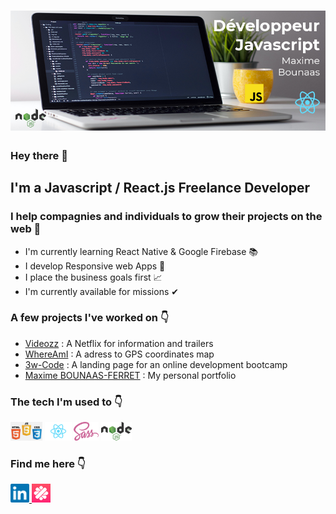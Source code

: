 # [![Maxime Bounaas Header](https://github.com/MaximeBF2000/MaximeBF2000/blob/master/github_banner.png)](https://maxime-bounaas.netlify.app/)

### Hey there 👋

## I'm a Javascript / React.js Freelance Developer
### I help compagnies and individuals to grow their projects on the web 🚀

- I'm currently learning React Native & Google Firebase 📚
- I develop Responsive web Apps 📱
- I place the business goals first 📈  
- I'm currently available for missions ✔

### A few projects I've worked on 👇
- [Videozz](https://videozz.netlify.app/) : A Netflix for information and trailers
- [WhereAmI](https://where-i-am.netlify.app/) : A adress to GPS coordinates map
- [3w-Code](https://3w-code.netlify.app/) : A landing page for an online development bootcamp
- [Maxime BOUNAAS-FERRET](https://maxime-bounaas.netlify.app/) : My personal portfolio

### The tech I'm used to 👇
<a> <img height="30" src="https://github.com/MaximeBF2000/MaximeBF2000/blob/master/webTechLogo.png" /> </a>
<a> <img height="30" src="https://github.com/MaximeBF2000/MaximeBF2000/blob/master/reactLogo.png" /> </a>
<a> <img height="30" src="https://github.com/MaximeBF2000/MaximeBF2000/blob/master/sassLogo.png" /> </a>
<a> <img height="30" src="https://github.com/MaximeBF2000/MaximeBF2000/blob/master/nodejsLogo.png" /> </a>

### Find me here 👇
<a href="https://www.linkedin.com/in/maximebounaasferret/"> <img height="30" src="https://github.com/MaximeBF2000/MaximeBF2000/blob/master/social_linkedin.png" /> </a>
<a href="https://www.malt.fr/profile/maximebounaas"> <img height="30" src="https://github.com/MaximeBF2000/MaximeBF2000/blob/master/social_malt.png" /> </a>

